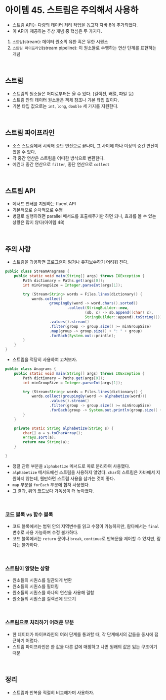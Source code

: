# 아이템 45. 스트림은 주의해서 사용하

* 스트림 API는 다량의 데이터 처리 작업을 돕고자 자바 8에 추가되었다.
* 이 API가 제공하는 추상 개념 중 핵심은 두 가지다.

1. `스트림`(stream): 데이터 원소의 유한 혹은 무한 시퀀스
2. `스트림 파이프라인`(stream pipeline): 이 원소들로 수행하는 연산 단계를 표현하는 개념

<br>

## 스트림
* 스트림의 원소들은 어디로부터든 올 수 있다. (컬렉션, 배열, 파일 등)
* 스트림 안의 데이터 원소들은 객체 참조나 기본 타입 값이다.
* 기본 타입 값으로는 `int`, `long`, `double` 세 가지를 지원한다.

<br>

## 스트림 파이프라인
* 소스 스트림에서 시작해 종단 연산으로 끝나며, 그 사이에 하나 이상의 중간 연산이 있을 수 있다.
* 각 중간 연산은 스트림을 어떠한 방식으로 변환한다.
* 예컨대 중간 연산으로 `filter`, 종단 연산으로 `collect`

<br>

## 스트림 API
* 메서드 연쇄를 지원하는 fluent API
* 기본적으로 순차적으로 수행
* 병렬로 실행하려면 parallel 메서드를 호출해주기만 하면 되나, 효과를 볼 수 있는 상황은 많지 않다(아이템 48)


<br>

## 주의 사항
* 스트림을 과용하면 프로그램이 읽거나 유지보수하기 어려워 진다.

```java
public class StreamAnagrams {
    public static void main(String[] args) throws IOException {
        Path dictionary = Paths.get(args[0]);
        int minGroupSize = Integer.parseInt(args[1]);

        try (Stream<String> words = Files.lines(dictionary)) {
            words.collect(
                    groupingBy(word -> word.chars().sorted()
                            .collect(StringBuilder::new,
                                    (sb, c) -> sb.append((char) c),
                                    StringBuilder::append).toString()))
                    .values().stream()
                    .filter(group -> group.size() >= minGroupSize)
                    .map(group -> group.size() + ": " + group)
                    .forEach(System.out::println);
        }
    }
}
```

* 스트림을 적당히 사용하여 고쳐보자.

```java
public class Anagrams {
    public static void main(String[] args) throws IOException {
        Path dictionary = Paths.get(args[0]);
        int minGroupSize = Integer.parseInt(args[1]);

        try (Stream<String> words = Files.lines(dictionary)) {
            words.collect(groupingBy(word -> alphabetize(word)))
                    .values().stream()
                    .filter(group -> group.size() >= minGroupSize)
                    .forEach(group -> System.out.println(group.size() + ": " + group));
        }
    }

    private static String alphabetize(String s) {
        char[] a = s.toCharArray();
        Arrays.sort(a);
        return new String(a);
    }
    
}
```
* 정렬 관련 부분을 `alphabetize` 메서드로 따로 분리하여 사용했다.
* `alphabetize` 메서드에선 스트림을 사용하지 않았다. `char`의 스트림은 자바에서 지원하지 않는데, 웬만하면 스트림 사용을 삼가는 것이 좋다.
* `map` 부분을 `forEach` 부분에 합쳐 사용했다.
* 그 결과, 위의 코드보다 가독성이 더 높아졌다.

<br>

### 코드 블록 vs 함수 블록
* 코드 블록에서는 범위 안의 지역변수를 읽고 수정이 가능하지만, 람다에서는 `final` 변수로 사용 가능하며 수정 불가하다.
* 코드 블록에서는 `return` 문이나 `break`, `continue`로 반복문을 제어할 수 있지만, 람다는 불가하다.

<br>

### 스트림이 알맞는 상황
* 원소들의 시퀀스를 일관되게 변환
* 원소들의 시퀀스를 필터링
* 원소들의 시퀀스를 하나의 연산을 사용해 결합
* 원소들의 시퀀스를 컬렉션에 모으기

<br>

### 스트림으로 처리하기 어려운 부분
* 한 데이터가 파이프라인의 여러 단계를 통과할 때, 각 단계에서의 값들을 동시에 접근하기 어렵다.
* 스트림 파이프라인은 한 값을 다른 값에 매핑하고 나면 원래의 값은 잃는 구조이기 때문

<br>

## 정리
* 스트림과 반복을 적절히 비교해가며 사용하자.


